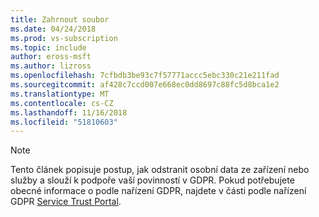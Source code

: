 ```yaml
---
title: Zahrnout soubor
ms.date: 04/24/2018
ms.prod: vs-subscription
ms.topic: include
author: eross-msft
ms.author: lizross
ms.openlocfilehash: 7cfbdb3be93c7f57771accc5ebc330c21e211fad
ms.sourcegitcommit: af428c7ccd007e668ec0dd8697c88fc5d8bca1e2
ms.translationtype: MT
ms.contentlocale: cs-CZ
ms.lasthandoff: 11/16/2018
ms.locfileid: "51810603"
---
```

> [!NOTE]
> Tento článek popisuje postup, jak odstranit osobní data ze zařízení nebo služby a slouží k podpoře vaší povinností v GDPR. Pokud potřebujete obecné informace o podle nařízení GDPR, najdete v části podle nařízení GDPR [Service Trust Portal](https://servicetrust.microsoft.com/ViewPage/GDPRGetStarted).

[//]: # (5 22 2018: I když tento soubor může být osamocené, neodstraňujte ji.)